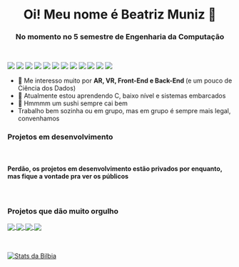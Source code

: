 <strong>
<h1 align="center"> Oi! Meu nome é Beatriz Muniz 👋 </h1>
<h3 align="center"> No momento no 5 semestre de Engenharia da Computação</h3>
</strong>
<br />

![](https://img.shields.io/badge/-Python-informational?style=flat&logo=python&logoColor=white&color=F7D146)
![](https://img.shields.io/badge/-Java-informational?style=flat&logo=java&logoColor=white&color=477EDD)
![](https://img.shields.io/badge/-JavaScript-informational?style=flat&logo=javascript&logoColor=white&color=DD6800)
![](https://img.shields.io/badge/-C-informational?style=flat&logo=c&logoColor=white&color=F7D146)
![](https://img.shields.io/badge/-Flutter-informational?style=flat&logo=flutter&logoColor=white&color=8FBADD)
![](https://img.shields.io/badge/-HTML-informational?style=flat&logo=html5&logoColor=white&color=DD5800)
![](https://img.shields.io/badge/-CSS-informational?style=flat&logo=css3&logoColor=white&color=1003DD)
![](https://img.shields.io/badge/-MySQL-informational?style=flat&logo=mySQL&logoColor=white&color=42759C)
![](https://img.shields.io/badge/-GitHub-informational?style=flat&logo=github&logoColor=white&color=000000)
![](https://img.shields.io/badge/-ROS-informational?style=flat&logo=ROS&logoColor=white&color=DD6800)
![](https://img.shields.io/badge/-React-informational?style=flat&logo=react&logoColor=white&color=DD6800)
![](https://img.shields.io/badge/-Gatsby-informational?style=flat&logo=gatsby&logoColor=white&color=DD6800)





<ul>
  <li>🤖 Me interesso muito por <strong>AR, VR, Front-End e Back-End </strong> (e um pouco de Ciência dos Dados)</li>
  <li>🧠 Atualmente estou aprendendo C, baixo nível e sistemas embarcados</li>
  <li>🍣 Hmmmm um sushi sempre cai bem</li>
  <li>Trabalho bem sozinha ou em grupo, mas em grupo é sempre mais legal, convenhamos</li>
</ul>

### Projetos em desenvolvimento

<br />
<h4>Perdão, os projetos em desenvolvimento estão privados por enquanto, mas fique a vontade pra ver os públicos<h4>
<br />

### Projetos que dão muito orgulho

<a href="https://github.com/sophiaks/projeto-minimo">
  <img align="center" src="https://github-readme-stats.vercel.app/api/pin/?username=sophiaks&repo=projeto-minimo&theme=tokyonight" />
</a>

<a href="https://github.com/insper-classroom/21a-emb-aps-1-eiki-bilbia">
  <img align="center" src="https://github-readme-stats.vercel.app/api/pin/?username=insper-classroom&repo=21a-emb-aps-1-eiki-bilbia&theme=tokyonight" />
</a>

<a href="https://github.com/Bilbia/TechWeb-Projeto1">
  <img align="center" src="https://github-readme-stats.vercel.app/api/pin/?username=Bilbia&repo=TechWeb-Projeto1&theme=tokyonight" />
</a>
  
<a href="https://github.com/Bilbia/ModAM">
  <img align="center" src="https://github-readme-stats.vercel.app/api/pin/?username=Bilbia&repo=ModAM&theme=tokyonight" />
</a>
  
  

<br />
<br />
<br />

[![Stats da Bilbia](https://github-readme-stats.vercel.app/api?username=Bilbia&count_private=true&show_icons=true&theme=tokyonight)](https://github.com/Bilbia/Bilbia)
